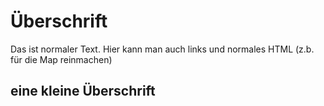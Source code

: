 # Überschrift

Das ist normaler Text. Hier kann man auch links und normales HTML (z.b. für die Map reinmachen)

## eine kleine Überschrift